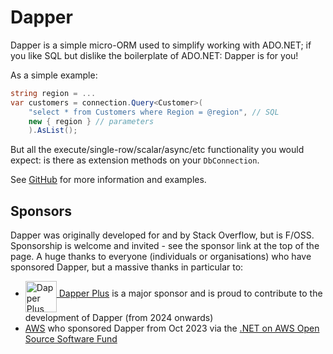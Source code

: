 # Dapper

Dapper is a simple micro-ORM used to simplify working with ADO.NET; if you like SQL but dislike the boilerplate of ADO.NET: Dapper is for you!

As a simple example:

``` c#
string region = ...
var customers = connection.Query<Customer>(
    "select * from Customers where Region = @region", // SQL
    new { region } // parameters
    ).AsList();
```

But all the execute/single-row/scalar/async/etc functionality you would expect: is there as extension methods on your `DbConnection`.

See [GitHub](https://github.com/DapperLib/Dapper) for more information and examples.

Sponsors
--------

Dapper was originally developed for and by Stack Overflow, but is F/OSS. Sponsorship is welcome and invited - see the sponsor link at the top of the page.
A huge thanks to everyone (individuals or organisations) who have sponsored Dapper, but a massive thanks in particular to:

- [<img alt="Dapper Plus logo" src="https://dapper-plus.net/images/logo256X256.png" width="50" align="middle"/> Dapper Plus](https://dapper-plus.net/) is a major sponsor and is proud to contribute to the development of Dapper (from 2024 onwards)
- [AWS](https://github.com/aws) who sponsored Dapper from Oct 2023 via the [.NET on AWS Open Source Software Fund](https://github.com/aws/dotnet-foss)
